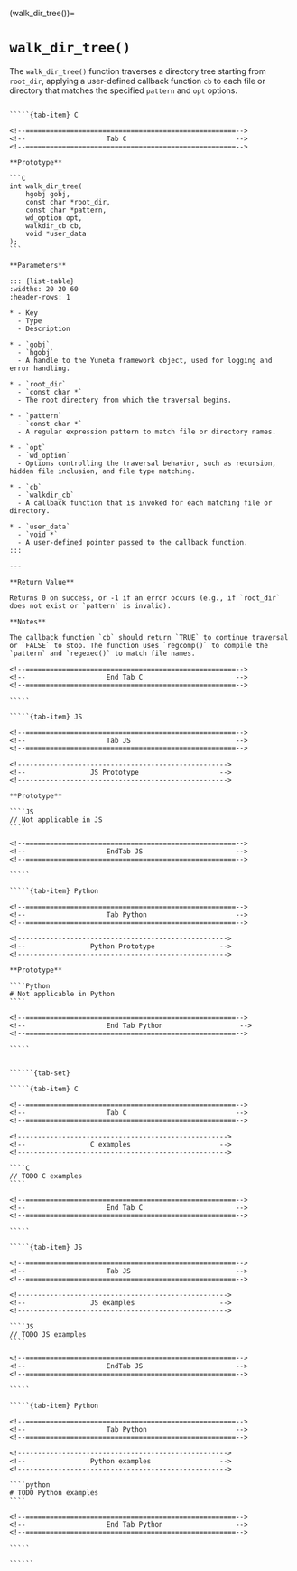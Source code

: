 <!-- ============================================================== -->
(walk_dir_tree())=
# `walk_dir_tree()`
<!-- ============================================================== -->

The `walk_dir_tree()` function traverses a directory tree starting from `root_dir`, applying a user-defined callback function `cb` to each file or directory that matches the specified `pattern` and `opt` options.

<!------------------------------------------------------------>
<!--                    Prototypes                          -->
<!------------------------------------------------------------>

``````{tab-set}

`````{tab-item} C

<!--====================================================-->
<!--                    Tab C                           -->
<!--====================================================-->

**Prototype**

```C
int walk_dir_tree(
    hgobj gobj,
    const char *root_dir,
    const char *pattern,
    wd_option opt,
    walkdir_cb cb,
    void *user_data
);
```

**Parameters**

::: {list-table}
:widths: 20 20 60
:header-rows: 1

* - Key
  - Type
  - Description

* - `gobj`
  - `hgobj`
  - A handle to the Yuneta framework object, used for logging and error handling.

* - `root_dir`
  - `const char *`
  - The root directory from which the traversal begins.

* - `pattern`
  - `const char *`
  - A regular expression pattern to match file or directory names.

* - `opt`
  - `wd_option`
  - Options controlling the traversal behavior, such as recursion, hidden file inclusion, and file type matching.

* - `cb`
  - `walkdir_cb`
  - A callback function that is invoked for each matching file or directory.

* - `user_data`
  - `void *`
  - A user-defined pointer passed to the callback function.
:::

---

**Return Value**

Returns 0 on success, or -1 if an error occurs (e.g., if `root_dir` does not exist or `pattern` is invalid).

**Notes**

The callback function `cb` should return `TRUE` to continue traversal or `FALSE` to stop. The function uses `regcomp()` to compile the `pattern` and `regexec()` to match file names.

<!--====================================================-->
<!--                    End Tab C                       -->
<!--====================================================-->

`````

`````{tab-item} JS

<!--====================================================-->
<!--                    Tab JS                          -->
<!--====================================================-->

<!---------------------------------------------------->
<!--                JS Prototype                    -->
<!---------------------------------------------------->

**Prototype**

````JS
// Not applicable in JS
````

<!--====================================================-->
<!--                    EndTab JS                       -->
<!--====================================================-->

`````

`````{tab-item} Python

<!--====================================================-->
<!--                    Tab Python                      -->
<!--====================================================-->

<!---------------------------------------------------->
<!--                Python Prototype                -->
<!---------------------------------------------------->

**Prototype**

````Python
# Not applicable in Python
````

<!--====================================================-->
<!--                    End Tab Python                   -->
<!--====================================================-->

`````

``````

<!------------------------------------------------------------>
<!--                    Examples                            -->
<!------------------------------------------------------------>

```````{dropdown} Examples

``````{tab-set}

`````{tab-item} C

<!--====================================================-->
<!--                    Tab C                           -->
<!--====================================================-->

<!---------------------------------------------------->
<!--                C examples                      -->
<!---------------------------------------------------->

````C
// TODO C examples
````

<!--====================================================-->
<!--                    End Tab C                       -->
<!--====================================================-->

`````

`````{tab-item} JS

<!--====================================================-->
<!--                    Tab JS                          -->
<!--====================================================-->

<!---------------------------------------------------->
<!--                JS examples                     -->
<!---------------------------------------------------->

````JS
// TODO JS examples
````

<!--====================================================-->
<!--                    EndTab JS                       -->
<!--====================================================-->

`````

`````{tab-item} Python

<!--====================================================-->
<!--                    Tab Python                      -->
<!--====================================================-->

<!---------------------------------------------------->
<!--                Python examples                 -->
<!---------------------------------------------------->

````python
# TODO Python examples
````

<!--====================================================-->
<!--                    End Tab Python                  -->
<!--====================================================-->

`````

``````

```````

